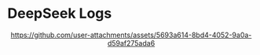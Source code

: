 # DeepSeek Logs

<div align="center">

https://github.com/user-attachments/assets/5693a614-8bd4-4052-9a0a-d59af275ada6
